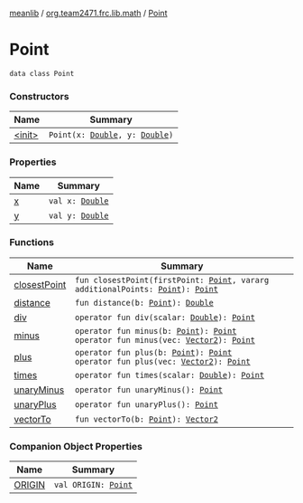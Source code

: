 [meanlib](../../index.md) / [org.team2471.frc.lib.math](../index.md) / [Point](./index.md)

# Point

`data class Point`

### Constructors

| Name | Summary |
|---|---|
| [&lt;init&gt;](-init-.md) | `Point(x: `[`Double`](https://kotlinlang.org/api/latest/jvm/stdlib/kotlin/-double/index.html)`, y: `[`Double`](https://kotlinlang.org/api/latest/jvm/stdlib/kotlin/-double/index.html)`)` |

### Properties

| Name | Summary |
|---|---|
| [x](x.md) | `val x: `[`Double`](https://kotlinlang.org/api/latest/jvm/stdlib/kotlin/-double/index.html) |
| [y](y.md) | `val y: `[`Double`](https://kotlinlang.org/api/latest/jvm/stdlib/kotlin/-double/index.html) |

### Functions

| Name | Summary |
|---|---|
| [closestPoint](closest-point.md) | `fun closestPoint(firstPoint: `[`Point`](./index.md)`, vararg additionalPoints: `[`Point`](./index.md)`): `[`Point`](./index.md) |
| [distance](distance.md) | `fun distance(b: `[`Point`](./index.md)`): `[`Double`](https://kotlinlang.org/api/latest/jvm/stdlib/kotlin/-double/index.html) |
| [div](div.md) | `operator fun div(scalar: `[`Double`](https://kotlinlang.org/api/latest/jvm/stdlib/kotlin/-double/index.html)`): `[`Point`](./index.md) |
| [minus](minus.md) | `operator fun minus(b: `[`Point`](./index.md)`): `[`Point`](./index.md)<br>`operator fun minus(vec: `[`Vector2`](../-vector2/index.md)`): `[`Point`](./index.md) |
| [plus](plus.md) | `operator fun plus(b: `[`Point`](./index.md)`): `[`Point`](./index.md)<br>`operator fun plus(vec: `[`Vector2`](../-vector2/index.md)`): `[`Point`](./index.md) |
| [times](times.md) | `operator fun times(scalar: `[`Double`](https://kotlinlang.org/api/latest/jvm/stdlib/kotlin/-double/index.html)`): `[`Point`](./index.md) |
| [unaryMinus](unary-minus.md) | `operator fun unaryMinus(): `[`Point`](./index.md) |
| [unaryPlus](unary-plus.md) | `operator fun unaryPlus(): `[`Point`](./index.md) |
| [vectorTo](vector-to.md) | `fun vectorTo(b: `[`Point`](./index.md)`): `[`Vector2`](../-vector2/index.md) |

### Companion Object Properties

| Name | Summary |
|---|---|
| [ORIGIN](-o-r-i-g-i-n.md) | `val ORIGIN: `[`Point`](./index.md) |
